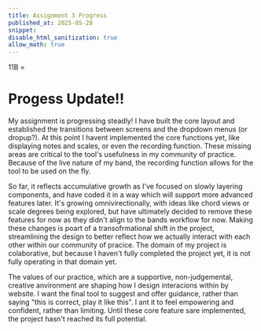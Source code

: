 ```yaml
---
title: Assignment 3 Progress
published_at: 2025-05-28
snippet:
disable_html_sanitization: true
allow_math: true
---
```


11B =

# Progess Update!!

My assignment is progressing steadly! I have built the core layout and established the transitions between screens and the dropdown menus (or dropup?). At this point I havent implemented the core functions yet, like displaying notes and scales, or even the recording function. These missing areas are critical to the tool's usefulness in my community of practice. Because of the live nature of my band, the recording function allows for the tool to be used on the fly.

So far, it reflects accumulative growth as I've focused on slowly layering components, and have coded it in a way which will support more advanced features later. It's growing omnivirectionally, with ideas like chord views or scale degrees being explored, but have ultimately decided to remove these features for now as they didn't align to the bands workflow for now. Making these changes is poart of a transofrmational shift in the project, streamlining the design to better reflect how we actually interact with each other within our community of pracice. The domain of my project is colaborative, but because I haven't fully completed the project yet, it is not fully operating in that domain yet.

The values of our practice, which are a supportive, non-judgemental, creative anvironment are shaping how I design interacions within by website. I want the final tool to suggest and offer guidance, rather than saying "this is correct, play it like this". I ant it to feel empowering and confident, rather than limiting. Until these core feature sare implemented, the project hasn't reached its full potential.
